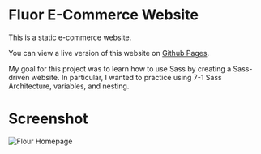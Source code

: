 # Fluor E-Commerce Website

This is a static e-commerce website.

You can view a live version of this website on [Github Pages](https://wittenbrock.github.io/fluor-e-commerce-website/).

My goal for this project was to learn how to use Sass by creating a Sass-driven website. In particular, I wanted to practice using 7-1 Sass Architecture, variables, and nesting.

# Screenshot

![Flour Homepage](readme-screenshots/fluor-e-commerce-website.png)
